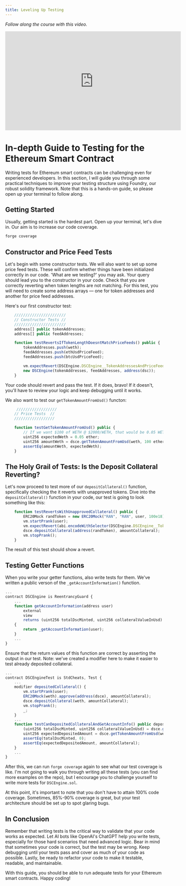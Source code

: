 ```yaml
---
title: Leveling Up Testing
---
```


_Follow along the course with this video._

<iframe width="560" height="315" src="https://youtube.com/embed/_uSoXLzttqE" title="YouTube video player" frameborder="0" allow="accelerometer; autoplay; clipboard-write; encrypted-media; gyroscope; picture-in-picture; web-share" allowfullscreen></iframe>

# In-depth Guide to Testing for the Ethereum Smart Contract

Writing tests for Ethereum smart contracts can be challenging even for experienced developers. In this section, I will guide you through some practical techniques to improve your testing structure using Foundry, our robust solidity framework. Note that this is a hands-on guide, so please open up your terminal to follow along.

## Getting Started

Usually, getting started is the hardest part. Open up your terminal, let's dive in. Our aim is to increase our code coverage.

```bash
forge coverage
```

## Constructor and Price Feed Tests

Let's begin with some constructor tests. We will also want to set up some price feed tests. These will confirm whether things have been initialized correctly in our code. 'What are we testing?' you may ask. Your query should lead you to the constructor in your code. Check that you are correctly reverting when token lengths are not matching. For this test, you will need to create some address arrays — one for token addresses and another for price feed addresses.

Here's our first constructor test:

```js
    ///////////////////////
    // Constructor Tests //
    ///////////////////////
    address[] public tokenAddresses;
    address[] public feedAddresses;

    function testRevertsIfTokenLengthDoesntMatchPriceFeeds() public {
        tokenAddresses.push(weth);
        feedAddresses.push(ethUsdPriceFeed);
        feedAddresses.push(btcUsdPriceFeed);

        vm.expectRevert(DSCEngine.DSCEngine__TokenAddressesAndPriceFeedAddressesAmountsDontMatch.selector);
        new DSCEngine(tokenAddresses, feedAddresses, address(dsc));
    }
```

Your code should revert and pass the test. If it does, bravo! If it doesn't, you'll have to review your logic and keep debugging until it works.

We also want to test our `getTokenAmountFromUsd()` functon:

```js
     //////////////////
    // Price Tests  //
    //////////////////

    function testGetTokenAmountFromUsd() public {
        // If we want $100 of WETH @ $2000/WETH, that would be 0.05 WETH
        uint256 expectedWeth = 0.05 ether;
        uint256 amountWeth = dsce.getTokenAmountFromUsd(weth, 100 ether);
        assertEq(amountWeth, expectedWeth);
    }
```

## The Holy Grail of Tests: Is the Deposit Collateral Reverting?

Let's now proceed to test more of our `depositCollateral()` function, specifically checking the it reverts with unapproved tokens. Dive into the `depositCollateral()` function in your code, our test is going to look something like this:

```js
    function testRevertsWithUnapprovedCollateral() public {
        ERC20Mock randToken = new ERC20Mock("RAN", "RAN", user, 100e18);
        vm.startPrank(user);
        vm.expectRevert(abi.encodeWithSelector(DSCEngine.DSCEngine__TokenNotAllowed.selector, address(randToken)));
        dsce.depositCollateral(address(randToken), amountCollateral);
        vm.stopPrank();
    }
```

The result of this test should show a revert.

## Testing Getter Functions

When you write your getter functions, also write tests for them. We've written a public verson of the `_getAccountInformation()` function.

```js
...
contract DSCEngine is ReentrancyGuard {
    ...
    function getAccountInformation(address user)
        external
        view
        returns (uint256 totalDscMinted, uint256 collateralValueInUsd)
    {
        return _getAccountInformation(user);
    }
    ...
}
```

Ensure that the return values of this function are correct by asserting the output in our test. Note: we've created a modifier here to make it easier to test already deposited collateral.

```js
...
contract DSCEngineTest is StdCheats, Test {
    ...
    modifier depositedCollateral() {
        vm.startPrank(user);
        ERC20Mock(weth).approve(address(dsce), amountCollateral);
        dsce.depositCollateral(weth, amountCollateral);
        vm.stopPrank();
        _;
    }
    ...
    function testCanDepositedCollateralAndGetAccountInfo() public depositedCollateral {
        (uint256 totalDscMinted, uint256 collateralValueInUsd) = dsce.getAccountInformation(user);
        uint256 expectedDepositedAmount = dsce.getTokenAmountFromUsd(weth, collateralValueInUsd);
        assertEq(totalDscMinted, 0);
        assertEq(expectedDepositedAmount, amountCollateral);
    }
    ...
}
```

After this, we can run `forge coverage` again to see what our test coverage is like. I'm not going to walk you through writing all these tests (you can find more examples on the repo), but I encourage you to challenge yourself to write more tests for `DSCEngine.sol`.

At this point, it's important to note that you don't have to attain 100% code coverage. Sometimes, 85%-90% coverage is great, but your test architecture should be set up to spot glaring bugs.

## In Conclusion

Remember that writing tests is the critical way to validate that your code works as expected. Let AI bots like OpenAI's ChatGPT help you write tests, especially for those hard scenarios that need advanced logic. Bear in mind that sometimes your code is correct, but the test may be wrong. Keep debugging until your tests pass and cover as much of your code as possible. Lastly, be ready to refactor your code to make it testable, readable, and maintainable.

With this guide, you should be able to run adequate tests for your Ethereum smart contracts. Happy coding!
